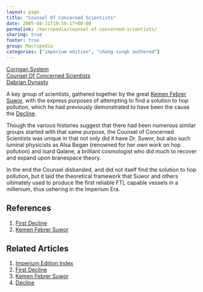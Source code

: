 ```yaml
---
layout: page
title: "Counsel Of Concerned Scientists"
date: 2005-08-31T19:59:17+00:00
permalink: /macropedia/counsel-of-concerned-scientists/
sharing: true
footer: true
group: Macropedia
categories: ["imperium edition", "chang singh authored"]
---
```


<div class='row'>
	<div class='col-md-4'><a href='/macropedia/corrigan-system'>Corrigan System</a></div>
	<div class='col-md-4'><a href='/macropedia/counsel-of-concerned-scientists'>Counsel Of Concerned Scientists</a></div>
	<div class='col-md-4'><a href='/macropedia/dabrian-dynasty'>Dabrian Dynasty</a></div>
</div>


A key group of scientists, gathered together by the great [Kemen Febrer Suwor](/macropedia/kemen-febrer-suwor), with the express purposes of attempting to find a solution to hop pollution, which he had previously demonstrated to have been the cause the [Decline](/chronology/first-decline).

Though the various histories suggest that there had been numerous similar groups started with that same purpose, the Counsel of Concerned Scientists was unique in that not only did it have Dr. Suwor, but also such luminal physicists as Alsa Began (renowned for her own work on hop pollution) and Isard Qalane, a brilliant cosmologist who did much to recover and expand upon branespace theory.

In the end the Counsel disbanded, and did not itself find the solution to hop pollution, but it laid the theoretical framework that Suwor and others ultimately used to produce the first reliable FTL capable vessels in a millenium, thus ushering in the Imperium Era.

## References
1. [First Decline](/chronology/first-decline)
1. [Kemen Febrer Suwor](/macropedia/kemen-febrer-suwor)

## Related Articles

1. [Imperium Edition Index](/macropedia/imperium-edition-index)
2. [First Decline](/chronology/first-decline)
3. [Kemen Febrer Suwor](/macropedia/kemen-febrer-suwor)
4. [Decline](/chronology/first-decline)



 
